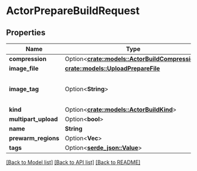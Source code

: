 # ActorPrepareBuildRequest

## Properties

Name | Type | Description | Notes
------------ | ------------- | ------------- | -------------
**compression** | Option<[**crate::models::ActorBuildCompression**](ActorBuildCompression.md)> |  | [optional]
**image_file** | [**crate::models::UploadPrepareFile**](UploadPrepareFile.md) |  | 
**image_tag** | Option<**String**> | A tag given to the project build. | [optional]
**kind** | Option<[**crate::models::ActorBuildKind**](ActorBuildKind.md)> |  | [optional]
**multipart_upload** | Option<**bool**> |  | [optional]
**name** | **String** |  | 
**prewarm_regions** | Option<**Vec<String>**> |  | [optional]
**tags** | Option<[**serde_json::Value**](.md)> |  | 

[[Back to Model list]](../README.md#documentation-for-models) [[Back to API list]](../README.md#documentation-for-api-endpoints) [[Back to README]](../README.md)


